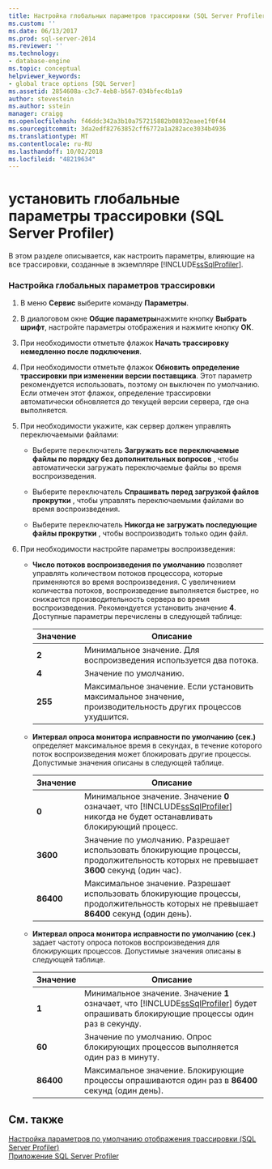 ```yaml
---
title: Настройка глобальных параметров трассировки (SQL Server Profiler) | Документация Майкрософт
ms.custom: ''
ms.date: 06/13/2017
ms.prod: sql-server-2014
ms.reviewer: ''
ms.technology:
- database-engine
ms.topic: conceptual
helpviewer_keywords:
- global trace options [SQL Server]
ms.assetid: 2854608a-c3c7-4eb8-b567-034bfec4b1a9
author: stevestein
ms.author: sstein
manager: craigg
ms.openlocfilehash: f46ddc342a3b10a757215882b08032eaee1f0f44
ms.sourcegitcommit: 3da2edf82763852cff6772a1a282ace3034b4936
ms.translationtype: MT
ms.contentlocale: ru-RU
ms.lasthandoff: 10/02/2018
ms.locfileid: "48219634"
---
```

# <a name="set-global-trace-options-sql-server-profiler"></a>установить глобальные параметры трассировки (SQL Server Profiler)
  В этом разделе описывается, как настроить параметры, влияющие на все трассировки, созданные в экземпляре [!INCLUDE[ssSqlProfiler](../../includes/sssqlprofiler-md.md)].  
  
### <a name="to-set-global-trace-options"></a>Настройка глобальных параметров трассировки  
  
1.  В меню **Сервис** выберите команду **Параметры**.  
  
2.  В диалоговом окне **Общие параметры**нажмите кнопку **Выбрать шрифт**, настройте параметры отображения и нажмите кнопку **ОК**.  
  
3.  При необходимости отметьте флажок **Начать трассировку немедленно после подключения**.  
  
4.  При необходимости отметьте флажок **Обновить определение трассировки при изменении версии поставщика**. Этот параметр рекомендуется использовать, поэтому он выключен по умолчанию. Если отмечен этот флажок, определение трассировки автоматически обновляется до текущей версии сервера, где она выполняется.  
  
5.  При необходимости укажите, как сервер должен управлять переключаемыми файлами:  
  
    -   Выберите переключатель **Загружать все переключаемые файлы по порядку без дополнительных вопросов** , чтобы автоматически загружать переключаемые файлы во время воспроизведения.  
  
    -   Выберите переключатель **Спрашивать перед загрузкой файлов прокрутки** , чтобы управлять переключаемыми файлами во время воспроизведения.  
  
    -   Выберите переключатель **Никогда не загружать последующие файлы прокрутки** , чтобы воспроизводить только один файл.  
  
6.  При необходимости настройте параметры воспроизведения:  
  
    -   **Число потоков воспроизведения по умолчанию** позволяет управлять количеством потоков процессора, которые применяются во время воспроизведения. С увеличением количества потоков, воспроизведение выполняется быстрее, но снижается производительность сервера во время воспроизведения. Рекомендуется установить значение **4**. Доступные параметры перечислены в следующей таблице:  
  
        |Значение|Описание|  
        |-----------|-----------------|  
        |**2**|Минимальное значение. Для воспроизведения используется два потока.|  
        |**4**|Значение по умолчанию.|  
        |**255**|Максимальное значение. Если установить максимальное значение, производительность других процессов ухудшится.|  
  
    -   **Интервал опроса монитора исправности по умолчанию (сек.)** определяет максимальное время в секундах, в течение которого поток воспроизведения может блокировать другие процессы. Допустимые значения описаны в следующей таблице.  
  
        |Значение|Описание|  
        |-----------|-----------------|  
        |**0**|Минимальное значение. Значение **0** означает, что [!INCLUDE[ssSqlProfiler](../../includes/sssqlprofiler-md.md)] никогда не будет останавливать блокирующий процесс.|  
        |**3600**|Значение по умолчанию. Разрешает использовать блокирующие процессы, продолжительность которых не превышает **3600** секунд (один час).|  
        |**86400**|Максимальное значение. Разрешает использовать блокирующие процессы, продолжительность которых не превышает **86400** секунд (один день).|  
  
    -   **Интервал опроса монитора исправности по умолчанию (сек.)** задает частоту опроса потоков воспроизведения для блокирующих процессов. Допустимые значения описаны в следующей таблице.  
  
        |Значение|Описание|  
        |-----------|-----------------|  
        |**1**|Минимальное значение. Значение **1** означает, что [!INCLUDE[ssSqlProfiler](../../includes/sssqlprofiler-md.md)] будет опрашивать блокирующие процессы один раз в секунду.|  
        |**60**|Значение по умолчанию. Опрос блокирующих процессов выполняется один раз в минуту.|  
        |**86400**|Максимальное значение. Блокирующие процессы опрашиваются один раз в **86400** секунд (один день).|  
  
## <a name="see-also"></a>См. также  
 [Настройка параметров по умолчанию отображения трассировки &#40;SQL Server Profiler&#41;](sql-server-profiler.md)   
 [Приложение SQL Server Profiler](sql-server-profiler.md)  
  
  
